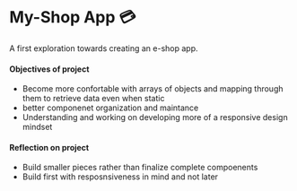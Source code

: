 # My-Shop App :credit_card:

A first exploration towards creating an e-shop app. 

#### Objectives of project
- Become more confortable with arrays of objects and mapping through them to retrieve data even when static
- better componenet organization and maintance
- Understanding and working on developing more of a responsive design mindset


#### Reflection on project
- Build smaller pieces rather than finalize complete compoenents 
- Build first with resposnsiveness in mind and not later
